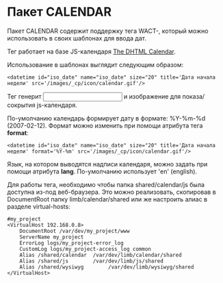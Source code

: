 # Пакет CALENDAR
Пакет CALENDAR содержит поддержку тега WACT-<datetime>, который можно использовать в своих шаблонах для ввода дат.

Тег <datetime> работает на базе JS-календаря [The DHTML Calendar](http://www.dynarch.com/projects/calendar/).

Использование <datetime> в шаблонах выглядит следующим образом:

    <datetime id="iso_date" name="iso_date" size="20" title='Дата начала недели' src='/images/_cp/icon/calendar.gif'/>
    
Тег генерит <input type='text'> и изображение для показа/сокрытия js-календаря.

По-умолчанию календарь формирует дату в формате: %Y-%m-%d (2007-02-12). Формат можно изменить при помощи атрибута тега **format**:

    <datetime id="iso_date" name="iso_date" size="20" title='Дата начала недели' format='%Y-%m' src='/images/_cp/icon/calendar.gif'/>
    
Язык, на котором выводятся надписи календаря, можно задать при помощи атрибута **lang**. По-умолчанию использует 'en' (english).

Для работы тега, необходимо чтобы папка shared/calendar/js была доступна из-под веб-браузера. Это можно реализовать, скопировав в DocumentRoot папку limb/calendar/shared или же настроить алиас в разделе virtual-hosts:

    #my_project
    <VirtualHost 192.168.0.8>
        DocumentRoot /var/dev/my_project/www
        ServerName my_project
        ErrorLog logs/my_project-error_log
        CustomLog logs/my_project-access_log common
        Alias /shared/calendar  /var/dev/limb/calendar/shared
        Alias /shared/js        /var/dev/limb/js/shared
        Alias /shared/wysiwyg        /var/dev/limb/wysiwyg/shared
    </VirtualHost>
